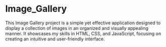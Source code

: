 # Image_Gallery
This Image Gallery project is a simple yet effective application designed to display a collection of images in an organized and visually appealing manner. It showcases my skills in HTML, CSS, and JavaScript, focusing on creating an intuitive and user-friendly interface.
